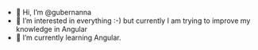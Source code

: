 - 👋 Hi, I’m @gubernanna
- 👀 I’m interested in everything :-) but currently I am trying to improve my knowledge in Angular
- 🌱 I’m currently learning Angular.

<!---
gubernanna/gubernanna is a ✨ special ✨ repository because its `README.md` (this file) appears on your GitHub profile.
You can click the Preview link to take a look at your changes.
--->
